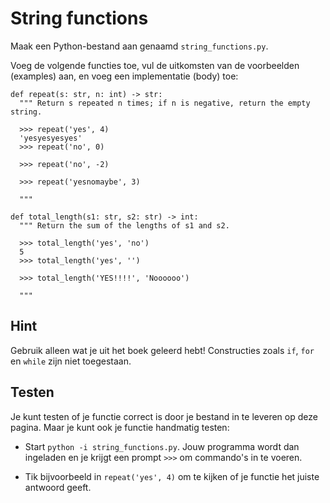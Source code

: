 # String functions

Maak een Python-bestand aan genaamd `string_functions.py`.

Voeg de volgende functies toe, vul de uitkomsten van de voorbeelden (examples) aan, en voeg een implementatie (body) toe:

    def repeat(s: str, n: int) -> str:
      """ Return s repeated n times; if n is negative, return the empty string.

      >>> repeat('yes', 4)
      'yesyesyesyes'
      >>> repeat('no', 0)

      >>> repeat('no', -2)

      >>> repeat('yesnomaybe', 3)

      """

    def total_length(s1: str, s2: str) -> int:
      """ Return the sum of the lengths of s1 and s2.

      >>> total_length('yes', 'no')
      5
      >>> total_length('yes', '')

      >>> total_length('YES!!!!', 'Noooooo')

      """

## Hint

Gebruik alleen wat je uit het boek geleerd hebt! Constructies zoals `if`, `for` en `while` zijn niet toegestaan.

## Testen

Je kunt testen of je functie correct is door je bestand in te leveren op deze pagina. Maar je kunt ook je functie handmatig testen:

- Start `python -i string_functions.py`. Jouw programma wordt dan ingeladen en je krijgt een prompt `>>>` om commando's in te voeren.

- Tik bijvoorbeeld in `repeat('yes', 4)` om te kijken of je functie het juiste antwoord geeft.
